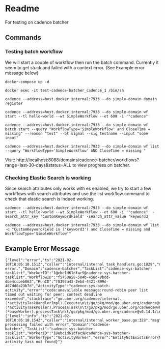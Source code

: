# Readme
For testing on cadence batcher

## Commands


### Testing batch workflow
We will start a couple of workflow then run the batch command. Currently it seem to get stuck and failed with a context error. (See Example error message below)
```
docker-compose up -d 

docker exec -it test-cadence-batcher_cadence_1 /bin/sh

cadence --address=host.docker.internal:7933 --do simple-domain domain register

cadence --address=host.docker.internal:7933 --do simple-domain wf start --tl hello-world --wt SimpleWorkflow --et 600 -i '"cadence"'

cadence --address=host.docker.internal:7933 --do simple-domain wf batch start --query "WorkflowType='SimpleWorkflow' and CloseTime = missing" --reason "test" --bt signal --sig testname --input "some input"

cadence --address=host.docker.internal:7933 --do simple-domain wf list --query "WorkflowType='SimpleWorkflow' AND CloseTime = missing "
```

Visit: http://localhost:8088/domains/cadence-batcher/workflows?range=last-30-days&status=ALL to view progress on batcher.

### Checking Elastic Search is working
Since search attributes only works with es enabled, we try to start a few workflows with search attributes and use the list workflow command to check that elastic search is indeed working.
```
cadence --address=host.docker.internal:7933 --do simple-domain wf start --tl hello-world --wt SimpleWorkflow --et 600 -i '"cadence"' -search_attr_key 'CustomKeywordField' -search_attr_value 'keyword3'

cadence --address=host.docker.internal:7933 --do simple-domain wf list -q "CustomKeywordField in ('keyword3') and CloseTime = missing and WorkflowType='SimpleWorkflow'"

```

## Example Error Message
```
{"level":"error","ts":"2021-02-10T10:05:10.151Z","caller":"internal/internal_task_handlers.go:1829","msg":"Activity error.","Domain":"cadence-batcher","TaskList":"cadence-sys-batcher-tasklist","WorkerID":"1@ebc1d61dfac9@cadence-sys-batcher-tasklist","WorkflowID":"f5750a58-584b-456d-8bdd-dbe4ccbeb063","RunID":"f8392a43-2ebd-4421-899d-467dd8a23b7d","ActivityType":"cadence-sys-batch-activity","error":"code:unavailable message:round-robin peer list timed out waiting for peer: context deadline exceeded","stacktrace":"go.uber.org/cadence/internal.(*activityTaskHandlerImpl).Execute\n\t/go/pkg/mod/go.uber.org/cadence@v0.14.1/internal/internal_task_handlers.go:1829\ngo.uber.org/cadence/internal.(*activityTaskPoller).ProcessTask\n\t/go/pkg/mod/go.uber.org/cadence@v0.14.1/internal/internal_task_pollers.go:888\ngo.uber.org/cadence/internal.(*baseWorker).processTask\n\t/go/pkg/mod/go.uber.org/cadence@v0.14.1/internal/internal_worker_base.go:323"}
{"level":"info","ts":"2021-02-10T10:05:10.154Z","caller":"internal/internal_worker_base.go:328","msg":"Task processing failed with error","Domain":"cadence-batcher","TaskList":"cadence-sys-batcher-tasklist","WorkerID":"1@ebc1d61dfac9@cadence-sys-batcher-tasklist","WorkerType":"ActivityWorker","error":"EntityNotExistsError{Message: activity task not found}"}
```